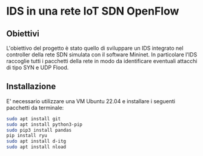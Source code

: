 # IDS in una rete IoT SDN OpenFlow
## Obiettivi
L'obiettivo del progetto è stato quello di sviluppare un IDS integrato nel controller della rete SDN simulata con il software Mininet. In particolare l'IDS raccoglie tutti i pacchetti della rete in modo da identificare eventuali attacchi di tipo SYN e UDP Flood.

## Installazione
E' necessario utilizzare una VM Ubuntu 22.04 e installare i seguenti pacchetti da terminale:

```bash
sudo apt install git
sudo apt install python3-pip
sudo pip3 install pandas
pip install ryu
sudo apt install d-itg
sudo apt install nload
```

